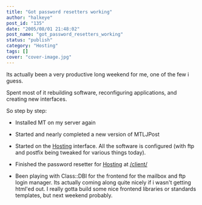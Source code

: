```yaml
---
title: "Got password resetters working"
author: "halkeye"
post_id: "135"
date: "2005/08/01 21:48:02"
post_name: "got_password_resetters_working"
status: "publish"
category: "Hosting"
tags: []
cover: "cover-image.jpg"
---
```


Its actually been a very productive long weekend for me, one of the few i guess.  

Spent most of it rebuilding software, reconfiguring applications, and creating new interfaces.  

So step by step:

* Installed MT on my server again  

* Started and nearly completed a new version of MTLJPost  

* Started on the [Hosting](http://hosting.kodekoan.com) interface. All the software is configured (with ftp and postfix being tweaked for various things today).  

* Finished the password resetter for [Hosting](http://hosting.kodekoan.com) at [/client/](http://hosting.kodekoan.com/client/)  

* Been playing with Class::DBI for the frontend for the mailbox and ftp login manager. Its actually coming along quite nicely if i wasn't getting html'ed out. I really gotta build some nice frontend libraries or standards templates, but next weekend probably.